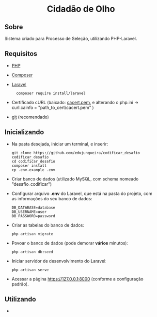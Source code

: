 <h1 align="center">Cidadão de Olho</h1>

## Sobre

Sistema criado para Processo de Seleção, utilizando PHP-Laravel.

## Requisitos

- <a href="https://www.php.net">PHP</a>
- <a href="https://getcomposer.org">Composer</a>
- <a href="https://laravel.com">Laravel</a>

        composer require install/laravel
- Certificado cURL (baixado: <a href="https://curl.haxx.se/ca/cacert.pem">cacert.pem</a>, e alterando o php.ini -> curl.cainfo = "path_to_cert\cacert.pem" )
- <a href="https://git-scm.com/book/en/v2/Getting-Started-Installing-Git">git</a> (recomendado)

## Inicializando
- Na pasta desejada, iniciar um terminal, e inserir:

      git clone https://github.com/edujunqueira/codificar_desafio codificar_desafio
      cd codificar_desafio
      composer install
      cp .env.example .env

- Criar banco de dados (utilizado MySQL, com schema nomeado "desafio_codificar")
- Configurar arquivo <strong>.env</strong> do Laravel, que está na pasta do projeto, com as informações do seu banco de dados:

      DB_DATABASE=database
      DB_USERNAME=user
      DB_PASSWORD=password

- Criar as tabelas do banco de dados:

      php artisan migrate

- Povoar o banco de dados (pode demorar <strong>vários</strong> minutos):

      php artisan db:seed

- Iniciar servidor de desenvolvimento do Laravel:

      php artisan serve

- Acessar a página https://127.0.0.1:8000 (conforme a configuração padrão).

## Utilizando

-
